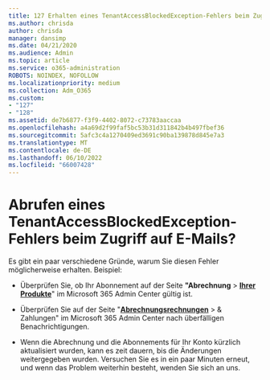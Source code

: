 ```yaml
---
title: 127 Erhalten eines TenantAccessBlockedException-Fehlers beim Zugriff auf E-Mails?
ms.author: chrisda
author: chrisda
manager: dansimp
ms.date: 04/21/2020
ms.audience: Admin
ms.topic: article
ms.service: o365-administration
ROBOTS: NOINDEX, NOFOLLOW
ms.localizationpriority: medium
ms.collection: Adm_O365
ms.custom:
- "127"
- "128"
ms.assetid: de7b6877-f3f9-4402-8072-c73783aaccaa
ms.openlocfilehash: a4a69d2f99faf5bc53b31d311842b4b497fbef36
ms.sourcegitcommit: 5afc3c4a1270409ed3691c90ba139878d845e7a3
ms.translationtype: MT
ms.contentlocale: de-DE
ms.lasthandoff: 06/10/2022
ms.locfileid: "66007428"
---
```

# <a name="getting-a-tenantaccessblockedexception-error-when-accessing-email"></a>Abrufen eines TenantAccessBlockedException-Fehlers beim Zugriff auf E-Mails?

Es gibt ein paar verschiedene Gründe, warum Sie diesen Fehler möglicherweise erhalten. Beispiel:

- Überprüfen Sie, ob Ihr Abonnement auf der Seite **"Abrechnung** \> **[Ihrer Produkte](https://admin.microsoft.com/AdminPortal/Home?ref=subscriptions)**" im Microsoft 365 Admin Center gültig ist.

- Überprüfen Sie auf der Seite "**[Abrechnungsrechnungen](https://admin.microsoft.com/AdminPortal/Home?ref=billoverview/invoice-list)**  \> & Zahlungen" im Microsoft 365 Admin Center nach überfälligen Benachrichtigungen.

- Wenn die Abrechnung und die Abonnements für Ihr Konto kürzlich aktualisiert wurden, kann es zeit dauern, bis die Änderungen weitergegeben wurden. Versuchen Sie es in ein paar Minuten erneut, und wenn das Problem weiterhin besteht, wenden Sie sich an uns.
